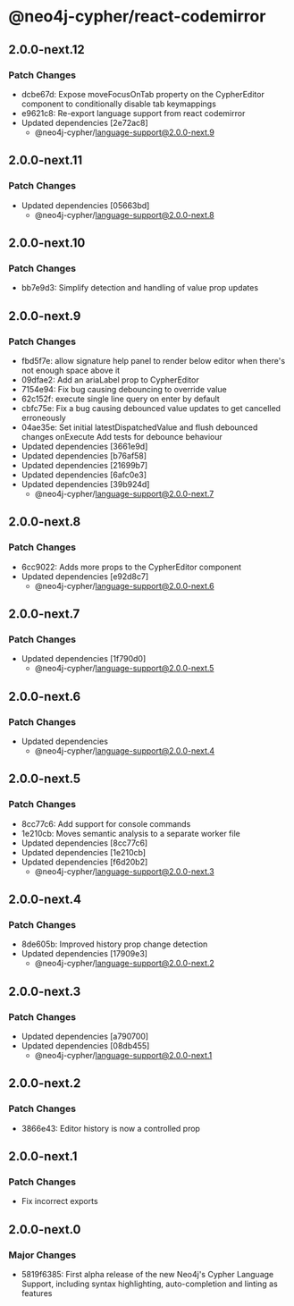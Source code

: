 # @neo4j-cypher/react-codemirror

## 2.0.0-next.12

### Patch Changes

- dcbe67d: Expose moveFocusOnTab property on the CypherEditor component to conditionally disable tab keymappings
- e9621c8: Re-export language support from react codemirror
- Updated dependencies [2e72ac8]
  - @neo4j-cypher/language-support@2.0.0-next.9

## 2.0.0-next.11

### Patch Changes

- Updated dependencies [05663bd]
  - @neo4j-cypher/language-support@2.0.0-next.8

## 2.0.0-next.10

### Patch Changes

- bb7e9d3: Simplify detection and handling of value prop updates

## 2.0.0-next.9

### Patch Changes

- fbd5f7e: allow signature help panel to render below editor when there's not enough space above it
- 09dfae2: Add an ariaLabel prop to CypherEditor
- 7154e94: Fix bug causing debouncing to override value
- 62c152f: execute single line query on enter by default
- cbfc75e: Fix a bug causing debounced value updates to get cancelled erroneously
- 04ae35e: Set initial latestDispatchedValue and flush debounced changes onExecute
  Add tests for debounce behaviour
- Updated dependencies [3661e9d]
- Updated dependencies [b76af58]
- Updated dependencies [21699b7]
- Updated dependencies [6afc0e3]
- Updated dependencies [39b924d]
  - @neo4j-cypher/language-support@2.0.0-next.7

## 2.0.0-next.8

### Patch Changes

- 6cc9022: Adds more props to the CypherEditor component
- Updated dependencies [e92d8c7]
  - @neo4j-cypher/language-support@2.0.0-next.6

## 2.0.0-next.7

### Patch Changes

- Updated dependencies [1f790d0]
  - @neo4j-cypher/language-support@2.0.0-next.5

## 2.0.0-next.6

### Patch Changes

- Updated dependencies
  - @neo4j-cypher/language-support@2.0.0-next.4

## 2.0.0-next.5

### Patch Changes

- 8cc77c6: Add support for console commands
- 1e210cb: Moves semantic analysis to a separate worker file
- Updated dependencies [8cc77c6]
- Updated dependencies [1e210cb]
- Updated dependencies [f6d20b2]
  - @neo4j-cypher/language-support@2.0.0-next.3

## 2.0.0-next.4

### Patch Changes

- 8de605b: Improved history prop change detection
- Updated dependencies [17909e3]
  - @neo4j-cypher/language-support@2.0.0-next.2

## 2.0.0-next.3

### Patch Changes

- Updated dependencies [a790700]
- Updated dependencies [08db455]
  - @neo4j-cypher/language-support@2.0.0-next.1

## 2.0.0-next.2

### Patch Changes

- 3866e43: Editor history is now a controlled prop

## 2.0.0-next.1

### Patch Changes

- Fix incorrect exports

## 2.0.0-next.0

### Major Changes

- 5819f6385: First alpha release of the new Neo4j's Cypher Language Support, including syntax highlighting, auto-completion and linting as features
